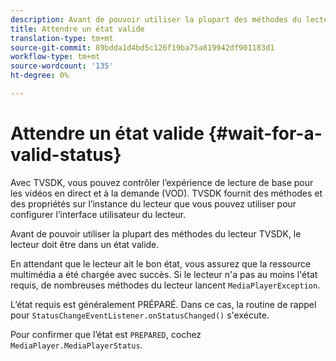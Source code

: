```yaml
---
description: Avant de pouvoir utiliser la plupart des méthodes du lecteur TVSDK, le lecteur doit être dans un état valide.
title: Attendre un état valide
translation-type: tm+mt
source-git-commit: 89bdda1d4bd5c126f19ba75a819942df901183d1
workflow-type: tm+mt
source-wordcount: '135'
ht-degree: 0%

---
```



# Attendre un état valide {#wait-for-a-valid-status}

Avec TVSDK, vous pouvez contrôler l’expérience de lecture de base pour les vidéos en direct et à la demande (VOD). TVSDK fournit des méthodes et des propriétés sur l’instance du lecteur que vous pouvez utiliser pour configurer l’interface utilisateur du lecteur.

Avant de pouvoir utiliser la plupart des méthodes du lecteur TVSDK, le lecteur doit être dans un état valide.

En attendant que le lecteur ait le bon état, vous assurez que la ressource multimédia a été chargée avec succès. Si le lecteur n&#39;a pas au moins l&#39;état requis, de nombreuses méthodes du lecteur lancent `MediaPlayerException`.

L’état requis est généralement PRÉPARÉ. Dans ce cas, la routine de rappel pour `StatusChangeEventListener.onStatusChanged()` s&#39;exécute.

Pour confirmer que l’état est `PREPARED`, cochez `MediaPlayer.MediaPlayerStatus`.